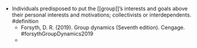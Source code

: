 - Individuals predisposed to put the [[group]]’s interests and goals above their personal interests and motivations; collectivists or interdependents. #definition
	- Forsyth, D. R. (2019). Group dynamics (Seventh edition). Cengage. #forsythGroupDynamics2019
	-